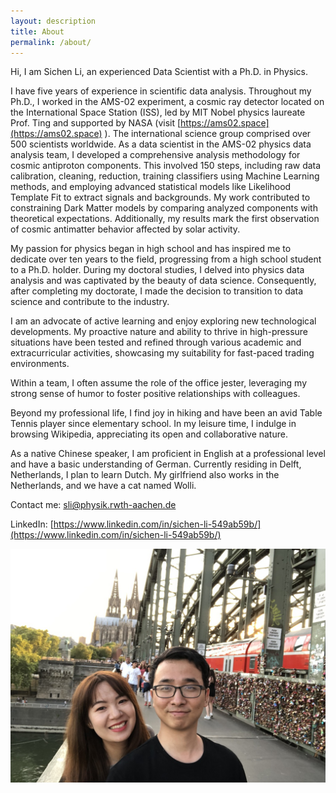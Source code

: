 ```yaml
---
layout: description
title: About
permalink: /about/
---
```


<!-- 简介 -->
Hi, I am Sichen Li, an experienced Data Scientist with a Ph.D. in Physics. 

<!-- 工作 -->
I have five years of experience in scientific data analysis. Throughout my Ph.D., I worked in the AMS-02 experiment, a cosmic ray detector located on the International Space Station (ISS), led by MIT Nobel physics laureate Prof. Ting and supported by NASA (visit [https://ams02.space](https://ams02.space) ). The international science group comprised over 500 scientists worldwide. As a data scientist in the AMS-02 physics data analysis team, I developed a comprehensive analysis methodology for cosmic antiproton components. This involved 150 steps, including raw data calibration, cleaning, reduction, training classifiers using Machine Learning methods, and employing advanced statistical models like Likelihood Template Fit to extract signals and backgrounds. My work contributed to constraining Dark Matter models by comparing analyzed components with theoretical expectations. Additionally, my results mark the first observation of cosmic antimatter behavior affected by solar activity.

<!--物理到工业界 -->
My passion for physics began in high school and has inspired me to dedicate over ten years to the field, progressing from a high school student to a Ph.D. holder. During my doctoral studies, I delved into physics data analysis and was captivated by the beauty of data science. Consequently, after completing my doctorate, I made the decision to transition to data science and contribute to the industry.

<!-- 性格 -->
I am an advocate of active learning and enjoy exploring new technological developments. My proactive nature and ability to thrive in high-pressure situations have been tested and refined through various academic and extracurricular activities, showcasing my suitability for fast-paced trading environments.

Within a team, I often assume the role of the office jester, leveraging my strong sense of humor to foster positive relationships with colleagues.

<!-- 兴趣 -->
Beyond my professional life, I find joy in hiking and have been an avid Table Tennis player since elementary school. In my leisure time, I indulge in browsing Wikipedia, appreciating its open and collaborative nature.

<!-- 语言 -->
As a native Chinese speaker, I am proficient in English at a professional level and have a basic understanding of German. Currently residing in Delft, Netherlands, I plan to learn Dutch. My girlfriend also works in the Netherlands, and we have a cat named Wolli.

<!-- 联系 -->
Contact me: sli@physik.rwth-aachen.de

LinkedIn: [https://www.linkedin.com/in/sichen-li-549ab59b/](https://www.linkedin.com/in/sichen-li-549ab59b/) 

![Branching](./figure/Photo2.jpeg)

